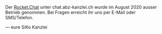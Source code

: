<link rel="stylesheet" type="text/css" href="assets/css/stylesheet.css">

Der [Rocket.Chat](https://rocket.chat) unter chat.abz-kanzlei.ch wurde im August 2020 ausser Betrieb genommen. Bei Fragen erreicht ihr uns per E-Mail oder SMS/Telefon.

  — eure SiKo Kanzlei
